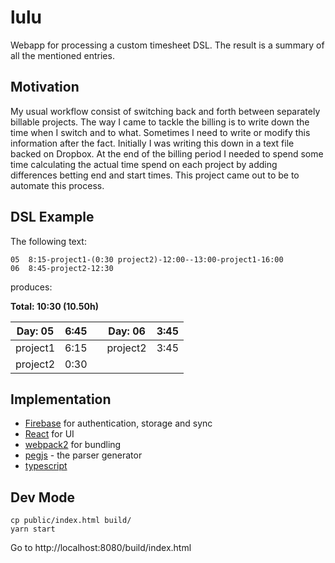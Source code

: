 # lulu

Webapp for processing a custom timesheet DSL. 
The result is a summary of all the mentioned entries.

## Motivation 
My usual workflow consist of switching back and forth between separately billable projects. 
The way I came to tackle the billing is to write down the time when I switch and to what. 
Sometimes I need to write or modify this information after the fact. 
Initially I was writing this down in a text file backed on Dropbox. 
At the end of the billing period I needed to spend some time calculating the actual time 
spend on each project by adding differences betting end and start times. 
This project came out to be to automate this process.


## DSL Example
The following text:
```
05	8:15-project1-(0:30 project2)-12:00--13:00-project1-16:00
06	8:45-project2-12:30
```
produces:

**Total: 10:30 (10.50h)**

| Day: 05  | 6:45 | | Day: 06  | 3:45 |
| -------- | ---- |-| -------- | ---- |
| project1 | 6:15 | | project2 | 3:45 |
| project2 | 0:30 | |          |      |

## Implementation

* [Firebase](firebase.google.com) for authentication, storage and sync
* [React](https://facebook.github.io/react/) for UI
* [webpack2](https://webpack.js.org/) for bundling
* [pegjs](https://pegjs.org/) - the parser generator
* [typescript](https://www.typescriptlang.org/) 

## Dev Mode

```
cp public/index.html build/
yarn start
```
Go to http://localhost:8080/build/index.html